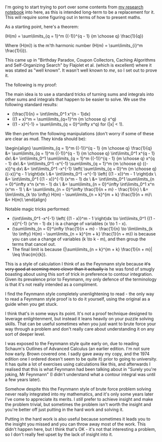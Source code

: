 I'm going to start trying to port over some contents from [my research notebook](https://github.com/DRMacIver/research-notebook) into here,
as this is intended long-term to be a replacement for it.
This will require some figuring out in terms of how to present maths.

As a starting point,
here's a theorem:

\(H(m) = \sum\limits_{q = 1}^m {(-1)}^{q - 1} {m \choose q} \frac{1}{q}\)


Where \(H(m)\) is the m'th harmonic number \(H(m) = \sum\limits_{i}^m \frac{1}{i}\).

This came up in "Birthday Paradox, Coupon Collectors, Caching Algorithms and Self-Organizing Search" by Flajolet et al. (which is excellent) where it was stated as "well known". It wasn't well known to *me*,
so I set out to prove it.

The following is my proof:

The main idea is to use a standard tricks of turning sums and integrals into other sums and integrals that happen to be easier to solve.
We use the following standard results:

* \(\frac{1}{n} = \int\limits_0^1 x^{n - 1}dx\)
* \((1 + x)^m = \sum\limits_{q=1}^m {m \choose q} x^q\)
* \((1 - x)^{-1} = \sum\limits_{q = 0}^\infty x^q\) for \(|x| < 1\).

We then perform the following manipulations (don't worry if some of these are clear as mud. They kinda should be):

\begin{align}
\sum\limits_{q = 1}^m {(-1)}^{q - 1} {m \choose q} \frac{1}{q} &= \sum\limits_{q = 1}^m {(-1)}^{q - 1} {m \choose q} \int\limits_0^1 x^{q - 1} dx\\
&= \int\limits_0^1 \sum\limits_{q = 1}^m {(-1)}^{q - 1} {m \choose q} x^{q - 1} dx\\
&= \int\limits_0^1 -x^{-1} \sum\limits_{q = 1}^m {m \choose q} {(-x)}^q dx\\
&= \int\limits_0^1 -x^{-1} \left( \sum\limits_{q = 0}^m {m \choose q} {(-x)}^q - 1 \right)dx \\
&= \int\limits_0^1 -x^{-1} \left( {(1 - x)}^m - 1 \right)dx \\
&= \int\limits_0^1 {(1 - x)}^{-1} (x^m - 1) dx \\
&= \int\limits_0^1 \sum\limits_{n = 0}^\infty x^n (x^m - 1) dx \\
&= \sum\limits_{n = 0}^\infty \int\limits_0^1 x^n (x^m - 1) \\
&= \sum\limits_{n = 0}^\infty \frac{1}{n + m} - \frac{1}{n} \\
&= \lim\limits_{k \to \infty}  H(m) - \sum\limits_{n = k}^{m + k} \frac{1}{n + m}\\
&= H(m)\\
\end{align}

Notable magic tricks performed:

* \(\int\limits_0^1 -x^{-1} \left( {(1 - x)}^m - 1 \right)dx  \to \int\limits_0^1 {(1 - x)}^{-1} (x^m - 1) dx \) is a change of variables \(x \to 1 - x\).
* \(\sum\limits_{n = 0}^\infty \frac{1}{n + m} - \frac{1}{n} \to \lim\limits_{k \to \infty}  H(m) - \sum\limits_{n = k}^{m + k} \frac{1}{n + m}\) is because you can use a change of variables \(k \to k - m\),
and then group the terms that cancel out.
* The final limit is because \(|\sum\limits_{n = k}^{m + k} \frac{1}{n + m}| \leq \frac{m}{k}\).

This is a style of calculation I think of as the Feynmann style because ~~it's very good at seeming more clever than it actually is~~ he was fond of smugly boasting about using this sort of trick in preference to contour integration.
Given its prevalence prior to Feynmann, my only defence of the terminology is that it's not really intended as a compliment.

I find the Feynmann style completely unenlightening to read - the only way to read a Feynmann style proof is to do it yourself, using the original as a guide when you get stuck.

I think that's in some ways its point. It's not a proof technique designed to leverage enlightenment,
but instead it leans heavily on your puzzle solving skills. That can be useful sometimes when you just want to brute force your way through a problem and don't really care about understanding it on any sort of deeper level.

I was exposed to the Feynmann style quite early on,
due to reading Schaum's Outlines of Advanced Calculus (an earlier edition. I'm not sure how early. Brown covered one. I sadly gave away my copy, and the 1974 edition one I ordered doesn't seem to be quite it) prior to going to university.
It has quite a lot of exercises using calculations like this,
and afterwards I realised that this is what Feynmann had been talking about in "Surely you're joking, Mr Feynmann" (I didn't understand what a contour integral was until a few years later).

Somehow despite this the Feynmann style of brute force problem solving never really integrated into my mathematics,
and it's only some years later I've come to appreciate its merits.
I *still* prefer to achieve insight and make the problem trivial,
but sometimes the problem isn't worth the insight and you're better off just putting in the hard work and solving it.

Putting in the hard work is also useful because sometimes it leads you to the insight you missed and you can throw away most of the work.
This didn't happen here,
but I think that's OK - it's not that interesting a problem,
so I don't really feel upset by the lack of insight into it.

